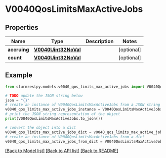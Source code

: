 # V0040QosLimitsMaxActiveJobs


## Properties

Name | Type | Description | Notes
------------ | ------------- | ------------- | -------------
**accruing** | [**V0040Uint32NoVal**](V0040Uint32NoVal.md) |  | [optional]
**count** | [**V0040Uint32NoVal**](V0040Uint32NoVal.md) |  | [optional]

## Example

```python
from slurmrestpy.models.v0040_qos_limits_max_active_jobs import V0040QosLimitsMaxActiveJobs

# TODO update the JSON string below
json = "{}"
# create an instance of V0040QosLimitsMaxActiveJobs from a JSON string
v0040_qos_limits_max_active_jobs_instance = V0040QosLimitsMaxActiveJobs.from_json(json)
# print the JSON string representation of the object
print(V0040QosLimitsMaxActiveJobs.to_json())

# convert the object into a dict
v0040_qos_limits_max_active_jobs_dict = v0040_qos_limits_max_active_jobs_instance.to_dict()
# create an instance of V0040QosLimitsMaxActiveJobs from a dict
v0040_qos_limits_max_active_jobs_from_dict = V0040QosLimitsMaxActiveJobs.from_dict(v0040_qos_limits_max_active_jobs_dict)
```
[[Back to Model list]](../README.md#documentation-for-models) [[Back to API list]](../README.md#documentation-for-api-endpoints) [[Back to README]](../README.md)


